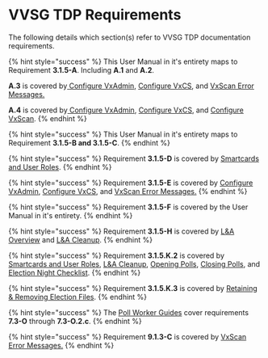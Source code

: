 # VVSG TDP Requirements

The following details which section(s) refer to VVSG TDP documentation requirements.&#x20;

{% hint style="success" %}
This User Manual in it's entirety maps to Requirement **3.1.5-A**. Including **A.1** and **A.2**.&#x20;

**A.3** is covered by[ ](../central-system-setup/configure-vxadmin.md)[Configure VxAdmin](../central-system-setup/configure-vxadmin.md), [Configure VxCS](../vxcentralscan/configure-ballot-scanner.md), and [VxScan Error Messages.](../vxscan/vxscan-error-messages.md)

**A.4** is covered by[ ](../central-system-setup/configure-vxadmin.md)[Configure VxAdmin](../central-system-setup/configure-vxadmin.md), [Configure VxCS](../vxcentralscan/configure-ballot-scanner.md), and [Configure VxScan](../vxscan/configure-vxscan.md).
{% endhint %}

{% hint style="success" %}
This User Manual in it's entirety maps to Requirement **3.1.5-B and 3.1.5-C**.
{% endhint %}

{% hint style="success" %}
Requirement **3.1.5-D** is covered by [Smartcards and User Roles](../central-system-setup/programming-cards.md).
{% endhint %}

{% hint style="success" %}
Requirement **3.1.5-E** is covered by [ ](../central-system-setup/configure-vxadmin.md)[Configure VxAdmin](../central-system-setup/configure-vxadmin.md), [Configure VxCS](../vxcentralscan/configure-ballot-scanner.md), and [VxScan Error Messages.](../vxscan/vxscan-error-messages.md)
{% endhint %}

{% hint style="success" %}
Requirement **3.1.5-F** is covered by the User Manual in it's entirety.
{% endhint %}

{% hint style="success" %}
Requirement **3.1.5-H** is covered by [L\&A Overview](../logic-and-accuracy-pre-election-testing/l-and-a-checklist.md) and [L\&A Cleanup](../logic-and-accuracy-pre-election-testing/prepare-for-election-day.md).
{% endhint %}

{% hint style="success" %}
Requirement **3.1.5.K.2** is covered by [Smartcards and User Roles](../central-system-setup/programming-cards.md), [L\&A Cleanup](../logic-and-accuracy-pre-election-testing/prepare-for-election-day.md), [Opening Polls](../election-day-guides/opening-polls.md), [Closing Polls](../election-day-guides/closing-polls.md), and [Election Night Checklist](../checklists/election-night-checklist.md).
{% endhint %}

{% hint style="success" %}
Requirement **3.1.5.K.3** is covered by [Retaining & Removing Election Files](../after-election-night/retaining-and-removing-election-files.md).
{% endhint %}

{% hint style="success" %}
The [Poll Worker Guides](broken-reference) cover requirements **7.3-O** through **7.3-O.2.c**.
{% endhint %}

{% hint style="success" %}
Requirement **9.1.3-C** is covered by [VxScan Error Messages.](../vxscan/vxscan-error-messages.md)
{% endhint %}

